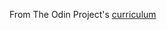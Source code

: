 From The Odin Project's [curriculum](http://www.theodinproject.com/web-development-101/lessons/html-css)